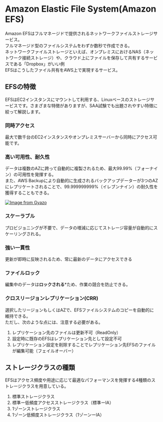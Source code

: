 # Amazon Elastic File System(Amazon EFS)

Amazon EFSはフルマネージドで提供されるネットワークファイルストレージサービス。  
フルマネージド型のファイルシステムをわずか数秒で作成できる。  
ネットワークファイルストレージといえば、オンプレミスにおけるNAS（ネットワーク接続ストレージ）や、クラウド上にファイルを保存して共有するサービスである「Dropbox」がいい例  
EFSはこうしたファイル共有をAWS上で実現するサービス。

## EFSの特徴

EFSはEC2インスタンスにマウントして利用する、Linuxベースのストレージサービスです。さまざまな特徴がありますが、SAA試験でも出題されやすい特徴に絞って解説します。

### 同時アクセス

最大で数千台のEC2インスタンスやオンプレミスサーバーから同時にアクセス可能です。

### 高い可用性、耐久性

データは複数のAZに跨って自動的に複製されるため、最大99.99%（フォーナイン）の可用性を発揮する。  
また、AWS Backupにより自動的に生成されるバックアップデーターが3つのAZにレプリケートされることで、99.999999999%（イレブンナイン）の耐久性を獲得することもできる。

[![Image from Gyazo](https://i.gyazo.com/27634f384a63e0a144dd92e32257f560.png)](https://gyazo.com/27634f384a63e0a144dd92e32257f560)

### スケーラブル

プロビジョニングが不要で、データの増減に応じてストレージ容量が自動的にスケーリングされる。

### 強い一貫性

更新が即時に反映されるため、常に最新のデータにアクセスできる

### ファイルロック

編集中のデータは**ロックされる***ため、作業の競合を防止できる。

### クロスリージョンレプリケーション(CRR)

選択したリージョンもしくはAZで、EFSファイルシステムのコピーを自動的に維持できる。  
ただし、次のような点には、注意する必要がある。  

1. レプリケーション先のファイルは更新不可（ReadOnly）
2. 設定時に既存のEFSはレプリケーション先として設定不可
3. レプリケーション設定を削除することでレプリケーション先EFSのファイルが編集可能（フェイルオーバー）

## ストレージクラスの種類

EFSはアクセス頻度や用途に応じて最適なパフォーマンスを発揮する4種類のストレージクラスを用意している。  

1. 標準ストレージクラス
2. 標準ー低頻度アクセスストレージクラス（標準ーIA）
3. 1ゾーンストレージクラス
4. 1ゾーン低頻度ストレージクラス（1ゾーンーIA）
